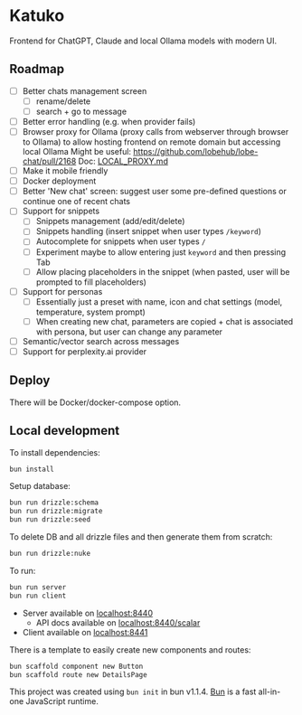 # Katuko

Frontend for ChatGPT, Claude and local Ollama models with modern UI.


## Roadmap

- [ ] Better chats management screen
  - [ ] rename/delete
  - [ ] search + go to message
- [ ] Better error handling (e.g. when provider fails)
- [ ] Browser proxy for Ollama (proxy calls from webserver through browser to Ollama) to allow hosting frontend on remote domain but accessing local Ollama
  Might be useful: https://github.com/lobehub/lobe-chat/pull/2168
  Doc: [LOCAL_PROXY.md](/LOCAL_PROXY.md)
- [ ] Make it mobile friendly
- [ ] Docker deployment
- [ ] Better 'New chat' screen: suggest user some pre-defined questions or continue one of recent chats
- [ ] Support for snippets
  - [ ] Snippets management (add/edit/delete)
  - [ ] Snippets handling (insert snippet when user types `/keyword`)
  - [ ] Autocomplete for snippets when user types `/`
  - [ ] Experiment maybe to allow entering just `keyword` and then pressing Tab
  - [ ] Allow placing placeholders in the snippet (when pasted, user will be prompted to fill placeholders)
- [ ] Support for personas
  - [ ] Essentially just a preset with name, icon and chat settings (model, temperature, system prompt)
  - [ ] When creating new chat, parameters are copied + chat is associated with persona, but user can change any parameter
- [ ] Semantic/vector search across messages
- [ ] Support for perplexity.ai provider
## Deploy

There will be Docker/docker-compose option.

## Local development

To install dependencies:

```bash
bun install
```

Setup database:

```bash
bun run drizzle:schema
bun run drizzle:migrate
bun run drizzle:seed
```

To delete DB and all drizzle files and then generate them from scratch:

```bash
bun run drizzle:nuke
```

To run:

```bash
bun run server
bun run client
```

* Server available on [localhost:8440](http://localhost:8440)
  * API docs available on [localhost:8440/scalar](http://localhost:8440/scalar)
* Client available on [localhost:8441](http://localhost:8441)

There is a template to easily create new components and routes:

```bash
bun scaffold component new Button
bun scaffold route new DetailsPage
```

This project was created using `bun init` in bun v1.1.4. [Bun](https://bun.sh) is a fast all-in-one JavaScript runtime.
